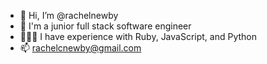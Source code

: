 - 👋 Hi, I’m @rachelnewby
- 🌱 I'm a junior full stack software engineer
- 👩🏼‍💻 I have experience with Ruby, JavaScript, and Python
- 📫 rachelcnewby@gmail.com
